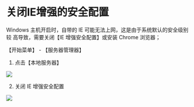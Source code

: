 # 关闭IE增强的安全配置 #

 Windows 主机开启时，自带的 IE 可能无法上网，这是由于系统默认的安全级别较 高导致，需要关闭【IE 增强安全配置】或安装 Chrome 浏览器； 

【开始菜单】 - 【服务器管理器】

1. 点击【本地服务器】

![](../../epc/images/ie.png)

2. 关闭 IE 增强安全配置

![](../../epc/images/ie2.png)

